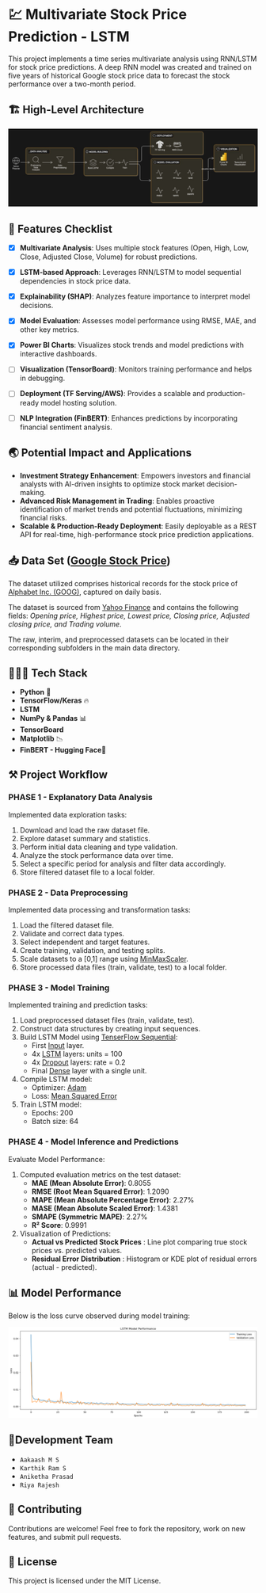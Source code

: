 #  💹 Multivariate Stock Price Prediction - LSTM
This project implements a time series multivariate analysis using RNN/LSTM for stock price predictions. A deep RNN model was created and trained on five years of historical Google stock price data to forecast the stock performance over a two-month period.

## 🏗️ High-Level Architecture
![High-Level Architecture](assets/highlevel.jpg)


## 📌 Features Checklist

- [x] **Multivariate Analysis**: Uses multiple stock features (Open, High, Low, Close, Adjusted Close, Volume) for robust predictions.
- [x] **LSTM-based Approach**: Leverages RNN/LSTM to model sequential dependencies in stock price data.
- [x] **Explainability (SHAP)**: Analyzes feature importance to interpret model decisions.
- [x] **Model Evaluation**: Assesses model performance using RMSE, MAE, and other key metrics.
- [x] **Power BI Charts**: Visualizes stock trends and model predictions with interactive dashboards.
- [ ] **Visualization (TensorBoard)**: Monitors training performance and helps in debugging.
- [ ] **Deployment (TF Serving/AWS)**: Provides a scalable and production-ready model hosting solution.
- [ ] **NLP Integration (FinBERT)**: Enhances predictions by incorporating financial sentiment analysis.


## 🌏 Potential Impact and Applications

- **Investment Strategy Enhancement**: Empowers investors and financial analysts with AI-driven insights to optimize stock market decision-making.  
- **Advanced Risk Management in Trading**: Enables proactive identification of market trends and potential fluctuations, minimizing financial risks.  
- **Scalable & Production-Ready Deployment**: Easily deployable as a REST API for real-time, high-performance stock price prediction applications.  






## 📥 Data Set ([Google Stock Price](https://finance.yahoo.com/quote/GOOG/history))
The dataset utilized comprises historical records for the stock price of [Alphabet Inc. (GOOG)](https://finance.yahoo.com/quote/GOOG/history), captured on daily basis.

The dataset is sourced from [Yahoo Finance](https://finance.yahoo.com/) and contains the following fields: *Opening price, Highest price, Lowest price, Closing price, Adjusted closing price, and Trading volume*.

The raw, interim, and preprocessed datasets can be located in their corresponding subfolders in the main data directory.



## 👨🏾‍💻 Tech Stack
- **Python** 🐍  
- **TensorFlow/Keras** 🔥
- **LSTM**
- **NumPy & Pandas** 📊
- **TensorBoard**
- **Matplotlib** 📉
- **FinBERT - Hugging Face**🤗

## ⚒️ Project Workflow
### PHASE 1 - Explanatory Data Analysis

Implemented data exploration tasks:
1. Download and load the raw dataset file.
2. Explore dataset summary and statistics.
3. Perform initial data cleaning and type validation.
4. Analyze the stock performance data over time.
5. Select a specific period for analysis and filter data accordingly.
6. Store filtered dataset file to a local folder.


### PHASE 2 - Data Preprocessing

Implemented data processing and transformation tasks:
1. Load the filtered dataset file.
2. Validate and correct data types.
3. Select independent and target features.
4. Create training, validation, and testing splits.
5. Scale datasets to a [0,1] range using [MinMaxScaler](https://scikit-learn.org/stable/modules/generated/sklearn.preprocessing.MinMaxScaler.html).
6. Store processed data files (train, validate, test) to a local folder.

### PHASE 3 - Model Training

Implemented training and prediction tasks:
1. Load preprocessed dataset files (train, validate, test).
2. Construct data structures by creating input sequences.
3. Build LSTM Model using [TenserFlow Sequential](https://www.tensorflow.org/api_docs/python/tf/keras/Sequential):
    - First [Input](https://www.tensorflow.org/api_docs/python/tf/keras/layers/InputLayer) layer.
    - 4x [LSTM](https://www.tensorflow.org/api_docs/python/tf/keras/layers/LSTM) layers: units = 100
    - 4x [Dropout](https://www.tensorflow.org/api_docs/python/tf/keras/layers/Dropout) layers: rate = 0.2
    - Final [Dense](https://www.tensorflow.org/api_docs/python/tf/keras/layers/Dense) layer with a single unit.
4. Compile LSTM model:
    - Optimizer: [Adam](https://www.tensorflow.org/api_docs/python/tf/keras/optimizers/Adam)
    - Loss: [Mean Squared Error](https://www.tensorflow.org/api_docs/python/tf/keras/losses/MeanSquaredError)
5. Train LSTM model:
    - Epochs: 200
    - Batch size: 64

### PHASE 4 - Model Inference and Predictions

Evaluate Model Performance:
1. Computed evaluation metrics on the test dataset:
    - **MAE (Mean Absolute Error)**: 0.8055  
    - **RMSE (Root Mean Squared Error)**: 1.2090  
    - **MAPE (Mean Absolute Percentage Error)**: 2.27%  
    - **MASE (Mean Absolute Scaled Error)**: 1.4381  
    - **SMAPE (Symmetric MAPE)**: 2.27%  
    - **R² Score**: 0.9991
2. Visualization of Predictions:
    - **Actual vs Predicted Stock Prices** : Line plot comparing true stock prices vs. predicted values.
    - **Residual Error Distribution** : Histogram or KDE plot of residual errors (actual - predicted).


## 📊 Model Performance
Below is the loss curve observed during model training:

![Epoch vs Loss](assets/epochVsLoss.png)


## 👥Development Team
- `Aakaash M S`
- `Karthik Ram S`
- `Aniketha Prasad`
- `Riya Rajesh`

## 🤝 Contributing  
Contributions are welcome! Feel free to fork the repository, work on new features, and submit pull requests.  

## 📝 License  
This project is licensed under the MIT License. 
